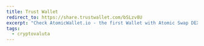 ```yaml
---
title: Trust Wallet
redirect_to: https://share.trustwallet.com/bSLzv8U
excerpt: "Check AtomicWallet.io - the first Wallet with Atomic Swap DEX. Install the app, sign-up for airdrop with promo code Z7DSZ  and get extra 5 AWC tokens!"
tags:
  - cryptovaluta
---
```

